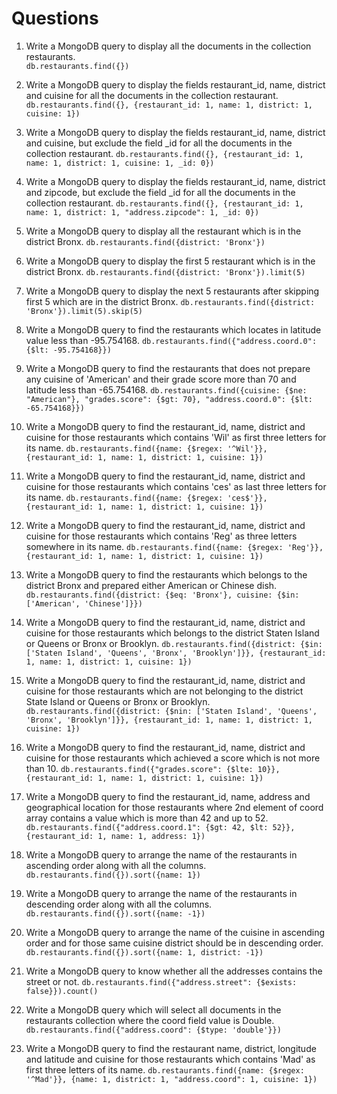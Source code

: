 # Questions

1. Write a MongoDB query to display all the documents in the collection restaurants.\
`db.restaurants.find({})`

2. Write a MongoDB query to display the fields restaurant_id, name, district and cuisine for all the documents in the collection restaurant.
`db.restaurants.find({}, {restaurant_id: 1, name: 1, district: 1, cuisine: 1})`

3. Write a MongoDB query to display the fields restaurant_id, name, district and cuisine, but exclude the field _id for all the documents in the collection restaurant.
`db.restaurants.find({}, {restaurant_id: 1, name: 1, district: 1, cuisine: 1, _id: 0})`

4. Write a MongoDB query to display the fields restaurant_id, name, district and zipcode, but exclude the field _id for all the documents in the collection restaurant.
`db.restaurants.find({}, {restaurant_id: 1, name: 1, district: 1, "address.zipcode": 1, _id: 0})`

5. Write a MongoDB query to display all the restaurant which is in the district Bronx.
`db.restaurants.find({district: 'Bronx'})`

6. Write a MongoDB query to display the first 5 restaurant which is in the district Bronx.
`db.restaurants.find({district: 'Bronx'}).limit(5)`

7. Write a MongoDB query to display the next 5 restaurants after skipping first 5 which are in the district Bronx.
`db.restaurants.find({district: 'Bronx'}).limit(5).skip(5)`

8. Write a MongoDB query to find the restaurants which locates in latitude value less than -95.754168.
`db.restaurants.find({"address.coord.0": {$lt: -95.754168}})`

9. Write a MongoDB query to find the restaurants that does not prepare any cuisine of 'American' and their grade score more than 70 and latitude less than -65.754168.
`db.restaurants.find({cuisine: {$ne: "American"}, "grades.score": {$gt: 70}, "address.coord.0": {$lt: -65.754168}})`

10. Write a MongoDB query to find the restaurant_id, name, district and cuisine for those restaurants which contains 'Wil' as first three letters for its name.
`db.restaurants.find({name: {$regex: '^Wil'}}, {restaurant_id: 1, name: 1, district: 1, cuisine: 1})`

11. Write a MongoDB query to find the restaurant_id, name, district and cuisine for those restaurants which contains 'ces' as last three letters for its name.
`db.restaurants.find({name: {$regex: 'ces$'}}, {restaurant_id: 1, name: 1, district: 1, cuisine: 1})`

12. Write a MongoDB query to find the restaurant_id, name, district and cuisine for those restaurants which contains 'Reg' as three letters somewhere in its name.
`db.restaurants.find({name: {$regex: 'Reg'}}, {restaurant_id: 1, name: 1, district: 1, cuisine: 1})`

13. Write a MongoDB query to find the restaurants which belongs to the district Bronx and prepared either American or Chinese dish.
`db.restaurants.find({district: {$eq: 'Bronx'}, cuisine: {$in: ['American', 'Chinese']}})`

14. Write a MongoDB query to find the restaurant_id, name, district and cuisine for those restaurants which belongs to the district Staten Island or Queens or Bronx or Brooklyn.
`db.restaurants.find({district: {$in: ['Staten Island', 'Queens', 'Bronx', 'Brooklyn']}}, {restaurant_id: 1, name: 1, district: 1, cuisine: 1})`

15. Write a MongoDB query to find the restaurant_id, name, district and cuisine for those restaurants which are not belonging to the district State Island or Queens or Bronx or Brooklyn.
`db.restaurants.find({district: {$nin: ['Staten Island', 'Queens', 'Bronx', 'Brooklyn']}}, {restaurant_id: 1, name: 1, district: 1, cuisine: 1})`

16. Write a MongoDB query to find the restaurant_id, name, district and cuisine for those restaurants which achieved a score which is not more than 10.
`db.restaurants.find({"grades.score": {$lte: 10}}, {restaurant_id: 1, name: 1, district: 1, cuisine: 1})`

17. Write a MongoDB query to find the restaurant_id, name, address and geographical location for those restaurants where 2nd element of coord array contains a value which is more than 42 and up to 52.
`db.restaurants.find({"address.coord.1": {$gt: 42, $lt: 52}}, {restaurant_id: 1, name: 1, address: 1})`

18. Write a MongoDB query to arrange the name of the restaurants in ascending order along with all the columns.
`db.restaurants.find({}).sort({name: 1})`

19. Write a MongoDB query to arrange the name of the restaurants in descending order along with all the columns.
`db.restaurants.find({}).sort({name: -1})`

20. Write a MongoDB query to arrange the name of the cuisine in ascending order and for those same cuisine district should be in descending order.
`db.restaurants.find({}).sort({name: 1, district: -1})`

21. Write a MongoDB query to know whether all the addresses contains the street or not.
`db.restaurants.find({"address.street": {$exists: false}}).count()`

22. Write a MongoDB query which will select all documents in the restaurants collection where the coord field value is Double.
`db.restaurants.find({"address.coord": {$type: 'double'}})`

23. Write a MongoDB query to find the restaurant name, district, longitude and latitude and cuisine for those restaurants which contains 'Mad' as first three letters of its name.
`db.restaurants.find({name: {$regex: '^Mad'}}, {name: 1, district: 1, "address.coord": 1, cuisine: 1})`
